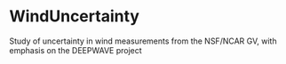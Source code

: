 # WindUncertainty
Study of uncertainty in wind measurements from the NSF/NCAR GV, with emphasis on the DEEPWAVE project
